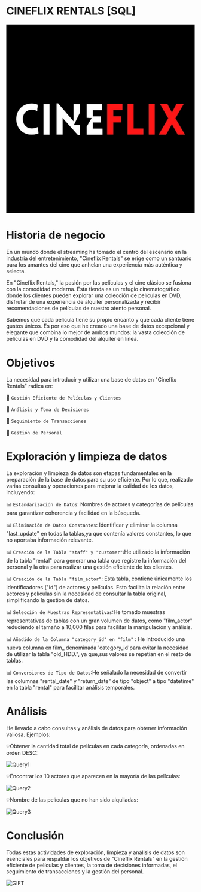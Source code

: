 # CINEFLIX RENTALS [SQL]

![encabezado](https://github.com/Carolina-MH/Project_SQL/blob/main/img/encabezado.jpg)




# Historia de negocio


En un mundo donde el streaming ha tomado el centro del escenario en la industria del entretenimiento, "Cineflix Rentals" se erige como un santuario para los amantes del cine que anhelan una experiencia más auténtica y selecta.

En "Cineflix Rentals," la pasión por las películas y el cine clásico se fusiona con la comodidad moderna. Esta tienda es un refugio cinematográfico donde los clientes pueden explorar una colección de películas en DVD, disfrutar de una experiencia de alquiler personalizada y recibir recomendaciones de películas de nuestro atento personal.

Sabemos que cada película tiene su propio encanto y que cada cliente tiene gustos únicos. Es por eso que he creado una base de datos excepcional y elegante que combina lo mejor de ambos mundos: la vasta colección de películas en DVD y la comodidad del alquiler en línea.


# Objetivos

La necesidad para introducir y utilizar una base de datos en "Cineflix Rentals" radica en:

🍿 `Gestión Eficiente de Películas y Clientes`

🍿 `Análisis y Toma de Decisiones`

🍿 `Seguimiento de Transacciones`

🍿 `Gestión de Personal`


# Exploración y limpieza de datos


La exploración y limpieza de datos son etapas fundamentales en la preparación de la base de datos para su uso eficiente. Por lo que, realizado varias consultas y operaciones para mejorar la calidad de los datos, incluyendo:

📊 `Estandarización de Datos`: Nombres de actores y categorías de películas para garantizar coherencia y facilidad en la búsqueda.

📊 `Eliminación de Datos Constantes`: Identificar y eliminar la columna "last_update" en todas la tablas,ya que contenía valores constantes, lo que no aportaba información relevante.

📊 `Creación de la Tabla "staff" y "customer"`:He utilizado la información de la tabla "rental" para generar una tabla que registre la información del personal y la otra para realizar una gestión eficiente de los clientes.


📊 `Creación de la Tabla "film_actor"`: Esta tabla, contiene únicamente los identificadores ("id") de actores y películas. Esto facilita la relación entre actores y películas sin la necesidad de consultar la tabla original, simplificando la gestión de datos.

📊 `Selección de Muestras Representativas`:He tomado muestras representativas de tablas con un gran volumen de datos, como "film_actor" reduciendo el tamaño a 10,000 filas para facilitar la manipulación y análisis.

📊 `Añadido de la Columna "category_id" en "film"` : He introducido una nueva columna en film_ denominada 'category_id'para evitar la necesidad de utilizar la tabla "old_HDD.", ya que,sus valores se repetían en el resto de tablas.

📊 `Conversiones de Tipo de Datos`:He señalado la necesidad de convertir las columnas "rental_date" y "return_date" de tipo "object" a tipo "datetime" en la tabla "rental" para facilitar análisis temporales.


# Análisis

He llevado a cabo consultas y análisis de datos para obtener información valiosa. Ejemplos:

💡Obtener la cantidad total de películas en cada categoría, ordenadas en orden DESC:

![Query1](https://github.com/Carolina-MH/Proyecto-1/blob/main/img/cantidad_total_de_películas_en_cada_categoría.png)

💡Encontrar los 10 actores que aparecen en la mayoría de las películas:

![Query2](https://github.com/Carolina-MH/Proyecto-1/blob/main/img/10_actores_que_aparecen_en_la_mayoría_de_las_películas.png)

💡Nombre de las películas que no han sido alquiladas:

![Query3](https://github.com/Carolina-MH/Proyecto-1/blob/main/img/Nombre_de_las_películas_que_no_han_sido_alquiladas.png)


# Conclusión

Todas estas actividades de exploración, limpieza y análisis de datos son esenciales para respaldar los objetivos de "Cineflix Rentals" en la gestión eficiente de películas y clientes, la toma de decisiones informadas, el seguimiento de transacciones y la gestión del personal.

![GIFT](https://github.com/Carolina-MH/Proyecto-1/blob/main/img/gif_final.png)
